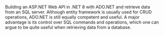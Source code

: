 Building an ASP.NET Web API in .NET 8 with ADO.NET and retrieve data from an SQL server. Although entity framework is usually used for CRUD operations, ADO.NET is still equally competent and useful. A major advantage is its control over SQL commands and operations, which one can argue to be quite useful when retrieving data from a database.
